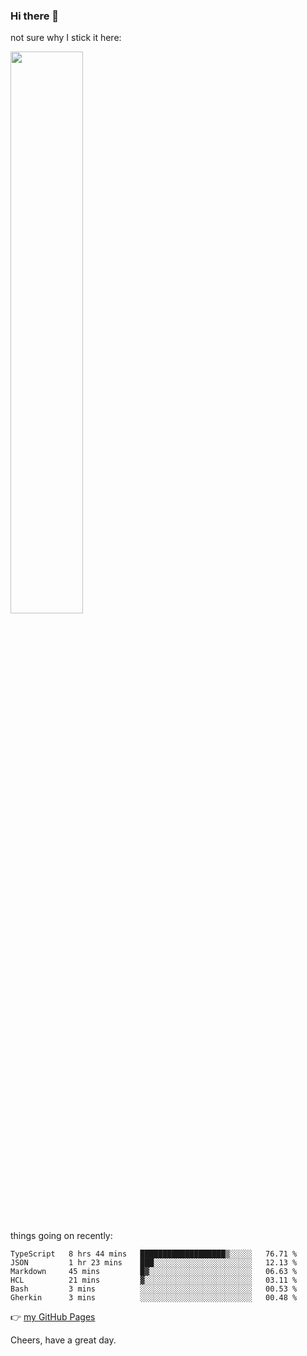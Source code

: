 ### Hi there 👋

not sure why I stick it here:

[<img width="48%" src="https://github-readme-stats.vercel.app/api?username=ykzhukian&show_icons=true&theme=dracula">](https://github.com/anuraghazra/github-readme-stats)


things going on recently:

<!--START_SECTION:waka-->

```text
TypeScript   8 hrs 44 mins   ███████████████████▒░░░░░   76.71 %
JSON         1 hr 23 mins    ███░░░░░░░░░░░░░░░░░░░░░░   12.13 %
Markdown     45 mins         █▓░░░░░░░░░░░░░░░░░░░░░░░   06.63 %
HCL          21 mins         ▓░░░░░░░░░░░░░░░░░░░░░░░░   03.11 %
Bash         3 mins          ░░░░░░░░░░░░░░░░░░░░░░░░░   00.53 %
Gherkin      3 mins          ░░░░░░░░░░░░░░░░░░░░░░░░░   00.48 %
```

<!--END_SECTION:waka-->

👉 [my GitHub Pages](https://ykzhukian.github.io)

Cheers, have a great day.

